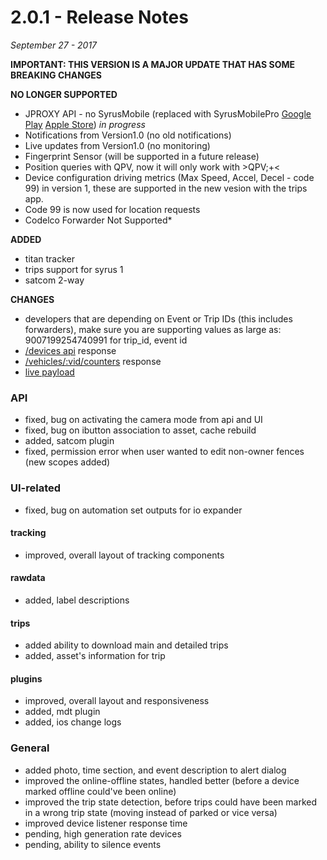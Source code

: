 # 2.0.1 - Release Notes
*September 27 - 2017*

**IMPORTANT: THIS VERSION IS A MAJOR UPDATE THAT HAS SOME BREAKING CHANGES**

**NO LONGER SUPPORTED**
* JPROXY API - no SyrusMobile (replaced with SyrusMobilePro [Google Play](https://play.google.com/store/apps/details?id=com.syrus.app) [Apple Store](#)) *in progress*
* Notifications from Version1.0 (no old notifications)
* Live updates from Version1.0 (no monitoring)
* Fingerprint Sensor (will be supported in a future release)
* Position queries with QPV, now it will only work with >QPV;+<
* Device configuration driving metrics (Max Speed, Accel, Decel - code 99) in version 1, these are supported in the new vesion with the trips app.
* Code 99 is now used for location requests
* Codelco Forwarder Not Supported*

**ADDED**
* titan tracker
* trips support for syrus 1
* satcom 2-way

**CHANGES**
* developers that are depending on Event or Trip IDs (this includes forwarders), make sure you are supporting values as large as: 9007199254740991 for trip_id, event id
* [/devices api](https://pegasus1.pegasusgateway.com/api/docs/#api-Devices-GetDevice) response
* [/vehicles/:vid/counters](https://docs.pegasusgateway.com/#vehicle-counters) response
* [live payload](https://docs.pegasusgateway.com/#detailed-payload-description)

### API
* fixed, bug on activating the camera mode from api and UI
* fixed, bug on ibutton association to asset, cache rebuild
* added, satcom plugin
* fixed, permission error when user wanted to edit non-owner fences (new scopes added)

### UI-related
* fixed, bug on automation set outputs for io expander

#### tracking
* improved, overall layout of tracking components

#### rawdata
* added, label descriptions 

#### trips
* added ability to download main and detailed trips
* added, asset's information for trip

#### plugins 
* improved, overall layout and responsiveness
* added, mdt plugin
* added, ios change logs


### General
* added photo, time section, and event description to alert dialog
* improved the online-offline states, handled better (before a device marked offline could've been online)
* improved the trip state detection, before trips could have been marked in a wrong trip state (moving instead of parked or vice versa)
* improved device listener response time
* pending, high generation rate devices
* pending, ability to silence events


